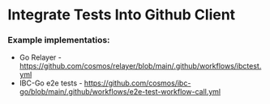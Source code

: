# Integrate Tests Into Github Client

### Example implementatios:
- Go Relayer - https://github.com/cosmos/relayer/blob/main/.github/workflows/ibctest.yml
- IBC-Go e2e tests - https://github.com/cosmos/ibc-go/blob/main/.github/workflows/e2e-test-workflow-call.yml 